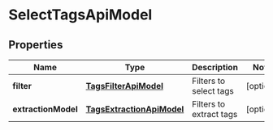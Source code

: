 
# SelectTagsApiModel

## Properties
| Name | Type | Description | Notes |
| ------------ | ------------- | ------------- | ------------- |
| **filter** | [**TagsFilterApiModel**](TagsFilterApiModel.md) | Filters to select tags |  [optional] |
| **extractionModel** | [**TagsExtractionApiModel**](TagsExtractionApiModel.md) | Filters to extract tags |  [optional] |



